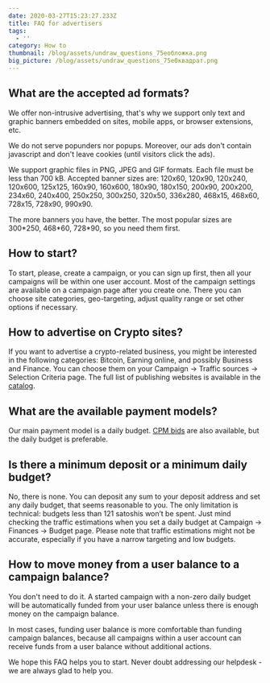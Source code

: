 ```yaml
---
date: 2020-03-27T15:23:27.233Z
title: FAQ for advertisers
tags:
  - ''
category: How to
thumbnail: /blog/assets/undraw_questions_75eобложка.png
big_picture: /blog/assets/undraw_questions_75e0квадрат.png
---
```

## What are the accepted ad formats?

We offer non-intrusive advertising, that's why we support only text and graphic banners embedded on sites, mobile apps, or browser extensions, etc.



We do not serve popunders nor popups. Moreover, our ads don't contain javascript and don't leave cookies (until visitors click the ads).



We support graphic files in PNG, JPEG and GIF formats. Each file must be less than 700 kB. Accepted banner sizes are: 120x60, 120x90, 120x240, 120x600, 125x125, 160x90, 160x600, 180x90, 180x150, 200x90, 200x200, 234x60, 240x400, 250x250, 300x250, 320x50, 336x280, 468x15, 468x60, 728x15, 728x90, 990x90.



The more banners you have, the better. The most popular sizes are 300\*250, 468\*60, 728*90, so you need them first.



## How to start?

To start, please, create a campaign, or you can sign up first, then all your campaigns will be within one user account. Most of the campaign settings are available on a campaign page after you create one. There you can choose site categories, geo-targeting, adjust quality range or set other options if necessary.



## How to advertise on Crypto sites?

If you want to advertise a crypto-related business, you might be interested in the following categories: Bitcoin, Earning online, and possibly Business and Finance. You can choose them on your Campaign -> Traffic sources -> Selection Criteria page. The full list of publishing websites is available in the [catalog](https://a-ads.com/catalog).  



## What are the available payment models?

Our main payment model is a daily budget. [CPM bids](https://a-ads.com/blog/2020-03-11-how-to-use-cpm-bids-with-a-ads/) are also available, but the daily budget is preferable.



## Is there a minimum deposit or a minimum daily budget?

No, there is none. You can deposit any sum to your deposit address and set any daily budget, that seems reasonable to you. The only limitation is technical: budgets less than 121 satoshis won’t be spent. Just mind checking the traffic estimations when you set a daily budget at Campaign -> Finances -> Budget page. Please note that traffic estimations might not be accurate, especially if you have a narrow targeting and low budgets.



## How to move money from a user balance to a campaign balance?

You don't need to do it. A started campaign with a non-zero daily budget will be automatically funded from your user balance unless there is enough money on the campaign balance.



In most cases, funding user balance is more comfortable than funding campaign balances, because all campaigns within a user account can receive funds from a user balance without additional actions.



We hope this FAQ helps you to start. Never doubt addressing our helpdesk - we are always glad to help you.
